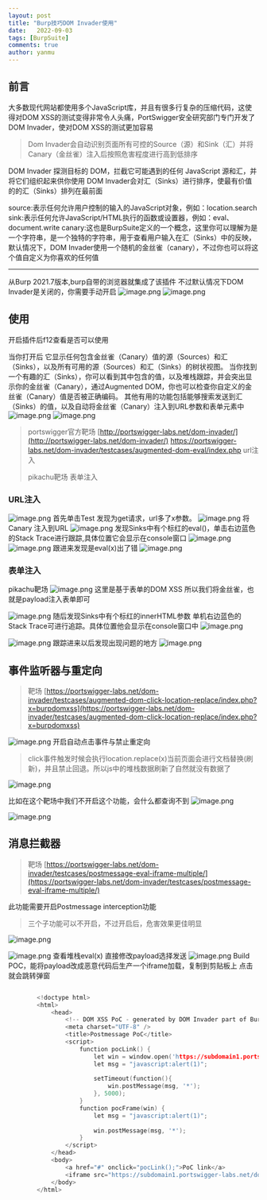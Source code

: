 ```yaml
---
layout: post
title: "Burp技巧DOM Invader使用"
date:   2022-09-03
tags: [BurpSuite]
comments: true
author: yanmu
---
```


## 前言

大多数现代网站都使用多个JavaScript库，并且有很多行复杂的压缩代码，这使得对DOM XSS的测试变得非常令人头痛，PortSwigger安全研究部门专门开发了DOM Invader，使对DOM XSS的测试更加容易

> Dom Invader会自动识别页面所有可控的Source（源）和Sink（汇）并将Canary（金丝雀）注入后按照危害程度进行高到低排序

DOM Invader 探测目标的 DOM，拦截它可能遇到的任何 JavaScript 源和汇，并将它们组织起来供你使用
DOM Invader会对汇（Sinks）进行排序，使最有价值的的汇（Sinks）排列在最前面

source:表示任何允许用户控制的输入的JavaScript对象，例如：location.search
sink:表示任何允许JavaScript/HTML执行的函数或设置器，例如：eval、document.write
canary:这也是BurpSuite定义的一个概念，这里你可以理解为是一个字符串，是一个独特的字符串，用于查看用户输入在汇（Sinks）中的反映，默认情况下，DOM Invader使用一个随机的金丝雀（canary），不过你也可以将这个值自定义为你喜欢的任何值

---

从Burp 2021.7版本,burp自带的浏览器就集成了该插件
不过默认情况下DOM Invader是关闭的，你需要手动开启
![image.png](https://cdn.nlark.com/yuque/0/2022/png/8363097/1651535927747-143de6ed-c90e-4646-a618-a7d7226c2eba.png)
![image.png](https://cdn.nlark.com/yuque/0/2022/png/8363097/1651535965856-cf7d2baf-2b56-47d0-bea3-48ecef2a2807.png)

## 使用
开启插件后f12查看是否可以使用

当你打开后
它显示任何包含金丝雀（Canary）值的源（Sources）和汇（Sinks），以及所有可用的源（Sources）和汇（Sinks）的树状视图。
当你找到一个有趣的汇（Sinks），你可以看到其中包含的值，以及堆栈跟踪，并会突出显示你的金丝雀（Canary），通过Augmented DOM，你也可以检查你自定义的金丝雀（Canary）值是否被正确编码。
其他有用的功能包括能够搜索发送到汇（Sinks）的值，以及自动将金丝雀（Canary）注入到URL参数和表单元素中
![image.png](https://cdn.nlark.com/yuque/0/2022/png/8363097/1651536020970-3da187f9-4ddd-46c1-828f-effa7c660cfa.png)
![image.png](https://cdn.nlark.com/yuque/0/2022/png/8363097/1651536117144-675282d4-ebc7-4467-ad36-e274a5fd0d4c.png)
> portswigger官方靶场
> [http://portswigger-labs.net/dom-invader/](http://portswigger-labs.net/dom-invader/)
> https://portswigger-labs.net/dom-invader/testcases/augmented-dom-eval/index.php  url注入
> 
> pikachu靶场 表单注入

### URL注入
![image.png](https://cdn.nlark.com/yuque/0/2022/png/8363097/1651537859800-0374f357-6776-4819-91f8-1f6c5015e2ab.png)
首先单击Test 发现为get请求，url多了x参数。
![image.png](https://cdn.nlark.com/yuque/0/2022/png/8363097/1651537882171-5d258ad8-c989-4a4e-9656-cb7984c67d9c.png)
将Canary 注入到URL
![image.png](https://cdn.nlark.com/yuque/0/2022/png/8363097/1651537921440-82240547-cd33-499f-9285-4cf4ed615dbe.png)
发现Sinks中有个标红的eval()，单击右边蓝色的Stack Trace进行跟踪,具体位置它会显示在console窗口
![image.png](https://cdn.nlark.com/yuque/0/2022/png/8363097/1651537934925-44b564ff-9f82-4220-8550-ae640c38155a.png)
![image.png](https://cdn.nlark.com/yuque/0/2022/png/8363097/1651537944045-239ca34c-2a6a-4259-bac9-8dec18ca6092.png)
跟进来发现是eval(x)出了错
![image.png](https://cdn.nlark.com/yuque/0/2022/png/8363097/1651537950497-b4003f3c-59f3-490a-9cbb-82e112b08bb2.png)


### 表单注入
pikachu靶场
![image.png](https://cdn.nlark.com/yuque/0/2022/png/8363097/1651537091325-0f337a7f-5895-4578-b2ac-80e5dff8b394.png)
这里是基于表单的DOM XSS
所以我们将金丝雀，也就是payload注入表单即可

![image.png](https://cdn.nlark.com/yuque/0/2022/png/8363097/1651537175993-d1fc1ac7-3384-4d04-a7a9-093403ba14c7.png)
随后发现Sinks中有个标红的innerHTML参数
单机右边蓝色的Stack Trace可进行追踪。具体位置他会显示在console窗口中
![image.png](https://cdn.nlark.com/yuque/0/2022/png/8363097/1651537306112-6d157244-b5c0-47f9-b4fb-c8e8524bdfc5.png)

![image.png](https://cdn.nlark.com/yuque/0/2022/png/8363097/1651537345290-a28901da-2a8a-40b3-9789-146e7edab6a0.png)
跟踪进来以后发现出现问题的地方
![image.png](https://cdn.nlark.com/yuque/0/2022/png/8363097/1651537403374-888d77be-6480-4675-a1f0-201aef2a1ef8.png)

## 事件监听器与重定向
> 靶场
> [https://portswigger-labs.net/dom-invader/testcases/augmented-dom-click-location-replace/index.php?x=burpdomxss](https://portswigger-labs.net/dom-invader/testcases/augmented-dom-click-location-replace/index.php?x=burpdomxss)

![image.png](https://cdn.nlark.com/yuque/0/2022/png/8363097/1651537660191-3ae7bccb-ef3b-4088-a973-cdf77b0a261b.png)
开启自动点击事件与禁止重定向
> click事件触发时候会执行location.replace(x)当前页面会进行文档替换(刷新)，并且禁止回退。所以js中的堆栈数据刷新了自然就没有数据了

![image.png](https://cdn.nlark.com/yuque/0/2022/png/8363097/1651538103247-2ff81e64-8194-4a6c-b1f9-ee27d85f5764.png)

比如在这个靶场中我们不开启这个功能，会什么都查询不到
![image.png](https://cdn.nlark.com/yuque/0/2022/png/8363097/1651538069860-177a3d2d-b69b-4bde-a496-fb82728808e7.png)


![image.png](https://cdn.nlark.com/yuque/0/2022/png/8363097/1651538057130-b5d0ca26-1286-4157-b4dc-fa42b47790ac.png)

## 消息拦截器
> 靶场
> [https://portswigger-labs.net/dom-invader/testcases/postmessage-eval-iframe-multiple/](https://portswigger-labs.net/dom-invader/testcases/postmessage-eval-iframe-multiple/)


此功能需要开启Postmessage interception功能
> 三个子功能可以不开启，不过开启后，危害效果更佳明显

![image.png](https://cdn.nlark.com/yuque/0/2022/png/8363097/1651538182773-94f0572e-0ff1-495e-8e15-145b66de64e0.png)


![image.png](https://cdn.nlark.com/yuque/0/2022/png/8363097/1651538481861-67dc7f21-e8e1-4248-a3e2-2a5538e48c69.png)
查看堆栈eval(x)
直接修改payload选择发送
![image.png](https://cdn.nlark.com/yuque/0/2022/png/8363097/1651538633131-0bb6d764-a1ef-4884-b39d-1722c275ac8e.png)
Build POC，能将payload改成恶意代码后生产一个iframe加载，复制到剪贴板上
点击就会跳转弹窗
```cpp

        <!doctype html>
        <html>
            <head>
                <!-- DOM XSS PoC - generated by DOM Invader part of Burp Suite -->
                <meta charset="UTF-8" />
                <title>Postmessage PoC</title>
                <script>
                    function pocLink() {
                        let win = window.open('https://subdomain1.portswigger-labs.net/dom-invader/testcases/postmessage-eval-iframe-multiple/external.html');
                        let msg = "javascript:alert(1)";
                        
                        setTimeout(function(){
                            win.postMessage(msg, '*');
                        }, 5000);
                    }
                    function pocFrame(win) {           
                        let msg = "javascript:alert(1)";
                        
                        win.postMessage(msg, '*');          
                    }
                </script>
            </head>
            <body>
                <a href="#" onclick="pocLink();">PoC link</a>          
                <iframe src="https://subdomain1.portswigger-labs.net/dom-invader/testcases/postmessage-eval-iframe-multiple/external.html" onload="pocFrame(this.contentWindow)"></iframe>                    
            </body>
        </html>
        
```
